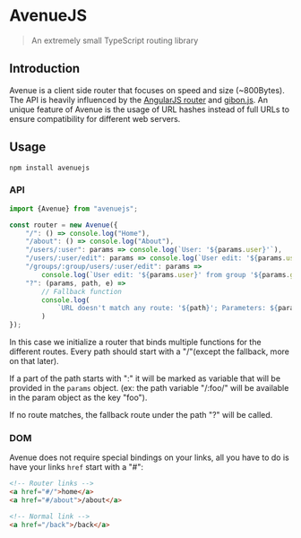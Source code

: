 # AvenueJS

> An extremely small TypeScript routing library

## Introduction

Avenue is a client side router that focuses on speed and size (~800Bytes).
The API is heavily influenced by the [AngularJS router](https://docs.angularjs.org/tutorial/step_09) and [gibon.js](https://github.com/tunnckoCore/gibon).
An unique feature of Avenue is the usage of URL hashes instead of full URLs to ensure compatibility for different web servers.

## Usage

```shell
npm install avenuejs
```

### API

```typescript
import {Avenue} from "avenuejs";

const router = new Avenue({
    "/": () => console.log("Home"),
    "/about": () => console.log("About"),
    "/users/:user": params => console.log(`User: '${params.user}'`),
    "/users/:user/edit": params => console.log(`User edit: '${params.user}'`),
    "/groups/:group/users/:user/edit": params =>
        console.log(`User edit: '${params.user}' from group '${params.group}'`),
    "?": (params, path, e) =>
        // Fallback function
        console.log(
            `URL doesn't match any route: '${path}'; Parameters: ${params}, Event: ${e}`
        )
});
```

In this case we initialize a router that binds multiple functions for the different routes.
Every path should start with a "/"(except the fallback, more on that later).

If a part of the path starts with ":" it will be marked as variable that will be provided in the `params` object.
(ex: the path variable "/:foo/" will be available in the param object as the key "foo").

If no route matches, the fallback route under the path "?" will be called.

### DOM

Avenue does not require special bindings on your links, all you have to do is have your links `href` start with a "#":

```html
<!-- Router links -->
<a href="#/">home</a>
<a href="#/about">/about</a>

<!-- Normal link -->
<a href="/back">/back</a>
```
